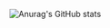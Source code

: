 ![Anurag's GitHub stats](https://github-readme-stats.vercel.app/api?username=L3XxXa&show_icons=true&theme=radical)